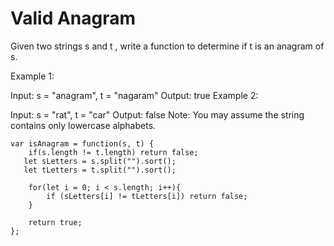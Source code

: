 # Valid Anagram

Given two strings s and t , write a function to determine if t is an anagram of s.

Example 1:

Input: s = "anagram", t = "nagaram"
Output: true
Example 2:

Input: s = "rat", t = "car"
Output: false
Note:
You may assume the string contains only lowercase alphabets.

```
var isAnagram = function(s, t) {
    if(s.length != t.length) return false;
   let sLetters = s.split("").sort();
   let tLetters = t.split("").sort();

    for(let i = 0; i < s.length; i++){
        if (sLetters[i] != tLetters[i]) return false;
    }

    return true;
};
```
